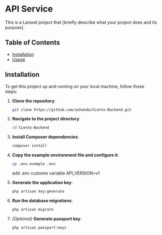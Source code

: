 # API Service

This is a Laravel project that [briefly describe what your project does and its purpose].

## Table of Contents

- [Installation](#installation)
- [Usage](#usage)

## Installation

To get this project up and running on your local machine, follow these steps:

1. **Clone the repository**:

    ```bash
    git clone https://github.com/ashanda/CLento-Backend.git
    ```

2. **Navigate to the project directory**:

    ```bash
    cd CLento-Backend
    ```

3. **Install Composer dependencies**:

    ```bash
    composer install
    ```

4. **Copy the example environment file and configure it**:

    ```bash
    cp .env.example .env
    ```
    add .env custome variable API_VERSION=v1
   
6. **Generate the application key**:

    ```bash
    php artisan key:generate
    ```

7. **Run the database migrations**:

    ```bash
    php artisan migrate
    ```

8. *(Optional)* **Generate passport key**:

    ```bash
    php artisan passport:keys
    ```
